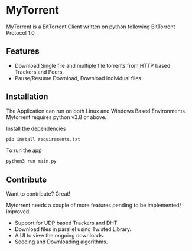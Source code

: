 # MyTorrent

MyTorrent is a BitTorrent Client written on python following BitTorrent Protocol 1.0

## Features

- Download Single file and multiple file torrents from HTTP based Trackers and Peers.
- Pause/Resume Download, Download individual files.


## Installation
The Application can run on both Linux and Windows Based Environments.
Mytorrent requires python v3.8 or above.

Install the dependencies

```sh
pip install requirements.txt
```

To run the app

```sh
python3 run main.py
```

## Contribute

Want to contribute? Great!

Mytorrent needs a couple of more features pending to be implemented/ improved

- Support for UDP based Trackers and DHT.
- Download files in parallel using Twisted Library.
- A UI to view the ongoing downloads.
- Seeding and Downloading algorithms.

